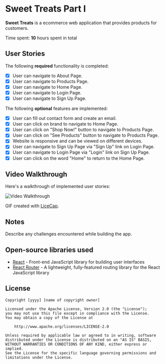 ﻿# Sweet Treats Part I
 
**Sweet Treats** is a ecommerce web application that provides products for customers.

Time spent: **10** hours spent in total

## User Stories

The following **required** functionality is completed:

- [x] User can navigate to About Page.
- [x] User can navigate to Products Page.
- [x] User can navigate to Home Page.
- [x] User can navigate to Login Page.
- [x] User can navigate to Sign Up Page.  

The following **optional** features are implemented:

- [x] User can fill out contact form and create an email.
- [x] User can click on brand to navigate to Home Page.
- [x] User can click on "Shop Now!" button to navigate to Products Page.
- [x] User can click on "See Products" button to navigate to Products Page.
- [x] Website is responsive and can be viewed on different devices.
- [x] User can navigate to Sign Up Page via "Sign Up" link on Login Page.
- [x] User can navigate to Login Page via "Login" link on Sign Up Page.
- [x] User can click on the word "Home" to return to the Home Page.

## Video Walkthrough

Here's a walkthrough of implemented user stories:

<img src='https://github.com/DelvonRH/SimpleInsta/blob/master/SimpleInstaWalkthrough%232.gif' title='Video Walkthrough' width='' alt='Video Walkthrough' />

GIF created with [LiceCap](http://www.cockos.com/licecap/).

## Notes

Describe any challenges encountered while building the app.

## Open-source libraries used

- [React](https://github.com/facebook/react) - Front-end JavaScript library for building user interfaces
- [React Router](https://github.com/remix-run/react-router) - A lightweight, fully-featured routing library for the React JavaScript library

## License

    Copyright [yyyy] [name of copyright owner]

    Licensed under the Apache License, Version 2.0 (the "License");
    you may not use this file except in compliance with the License.
    You may obtain a copy of the License at

        http://www.apache.org/licenses/LICENSE-2.0

    Unless required by applicable law or agreed to in writing, software
    distributed under the License is distributed on an "AS IS" BASIS,
    WITHOUT WARRANTIES OR CONDITIONS OF ANY KIND, either express or implied.
    See the License for the specific language governing permissions and
    limitations under the License.
